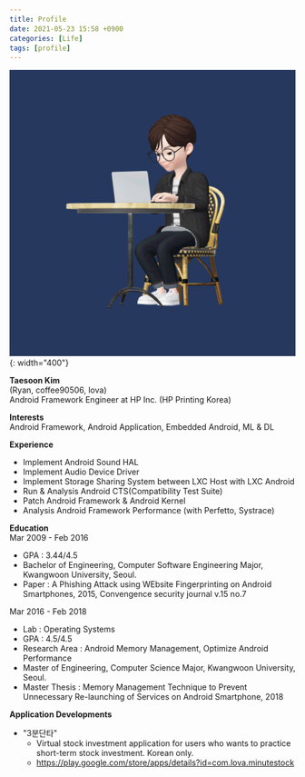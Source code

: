 ```yaml
---
title: Profile
date: 2021-05-23 15:58 +0900
categories: [Life]
tags: [profile]
---
```


![Avatar](/images/profile.png){: width="400"}

**Taesoon Kim**  
(Ryan, coffee90506, lova)  
Android Framework Engineer at HP Inc. (HP Printing Korea)  

**Interests**  
Android Framework, Android Application, Embedded Android, ML & DL  

**Experience**
- Implement Android Sound HAL
- Implement Audio Device Driver
- Implement Storage Sharing System between LXC Host with LXC Android
- Run & Analysis Android CTS(Compatibility Test Suite)
- Patch Android Framework & Android Kernel
- Analysis Android Framework Performance (with Perfetto, Systrace)

**Education**  
Mar 2009 - Feb 2016
- GPA : 3.44/4.5  
- Bachelor of Engineering, Computer Software Engineering Major, Kwangwoon University, Seoul.  
- Paper : A Phishing Attack using WEbsite Fingerprinting on Android Smartphones, 2015, Convengence security journal v.15 no.7  

Mar 2016 - Feb 2018  
- Lab : Operating Systems  
- GPA : 4.5/4.5  
- Research Area : Android Memory Management, Optimize Android Performance  
- Master of Engineering, Computer Science Major, Kwangwoon University, Seoul.  
- Master Thesis : Memory Management Technique to Prevent Unnecessary Re-launching of Services on Android Smartphone, 2018  


**Application Developments**
- "3분단타"
    - Virtual stock investment application for users who wants to practice short-term stock investment. Korean only.
    - https://play.google.com/store/apps/details?id=com.lova.minutestock